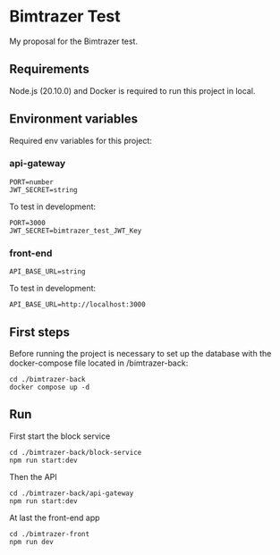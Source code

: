 # Bimtrazer Test

My proposal for the Bimtrazer test.

## Requirements

Node.js (20.10.0) and Docker is required to run this project in local.

## Environment variables

Required env variables for this project:

### api-gateway
```
PORT=number
JWT_SECRET=string
```
To test in development:
```
PORT=3000
JWT_SECRET=bimtrazer_test_JWT_Key
```
### front-end
```
API_BASE_URL=string
```
To test in development:
```
API_BASE_URL=http://localhost:3000
```

## First steps

Before running the project is necessary to set up the database with the docker-compose file located in /bimtrazer-back:

```
cd ./bimtrazer-back
docker compose up -d
```

## Run 
First start the block service
```
cd ./bimtrazer-back/block-service
npm run start:dev
```
Then the API
```
cd ./bimtrazer-back/api-gateway
npm run start:dev
```
At last the front-end app
```
cd ./bimtrazer-front
npm run dev
```
